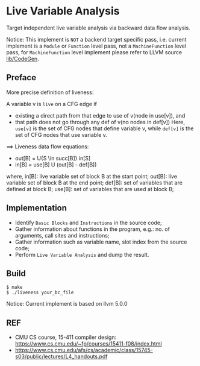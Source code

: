# Live Variable Analysis
Target independent live variable analysis via backward data flow analysis.

Notice: This implement is `NOT` a backend target specific pass, i.e. current implement is a `Module` or `Function` level pass, not a `MachineFunction` level pass, for `MachineFunction` level implement please refer to LLVM source [lib/CodeGen](https://github.com/llvm-mirror/llvm/blob/master/lib/CodeGen/LiveVariables.cpp).

## Preface
More precise definition of liveness:

A variable v is `live` on a CFG edge if
- existing a direct path from that edge to use of v(node in use[v]), and
- that path does not go through any def of v(no nodes in def[v])
Here, `use[v]` is the set of CFG nodes that define variable v, while `def[v]` is the set of CFG nodes that use variable v.

==> Liveness data flow equations:

- out[B] = U{S \in succ[B]} in[S]
- in[B] = use[B] U (out[B] - def[B])

where,
in[B]: live variable set of block B at the start point;
out[B]: live variable set of block B at the end point;
def[B]: set of variables that are defined at block B;
use[B]: set of variables that are used at block B;

## Implementation
- Identify `Basic Blocks` and `Instructions` in the source code;
- Gather information about functions in the program, e.g.: no. of arguments, call sites and instructions;
- Gather information such as variable name, slot index from the source code;
- Perform `Live Variable Analysis` and dump the result.

## Build

```
$ make
$ ./liveness your_bc_file
```

Notice: Current implement is based on llvm 5.0.0

## REF
- CMU CS course, 15-411 compiler design: <https://www.cs.cmu.edu/~fp/courses/15411-f08/index.html>
- <https://www.cs.cmu.edu/afs/cs/academic/class/15745-s03/public/lectures/L4_handouts.pdf>
